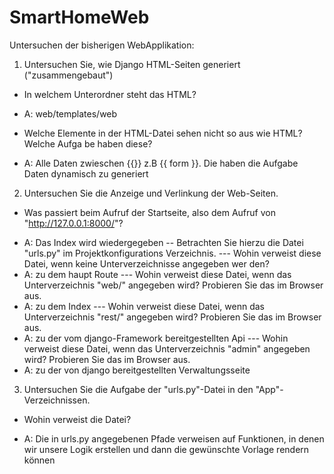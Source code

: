 # SmartHomeWeb

Untersuchen der bisherigen WebApplikation:
1. Untersuchen Sie, wie Django HTML-Seiten generiert ("zusammengebaut")
- In welchem Unterordner steht das HTML?
+ A: web/templates/web
- Welche Elemente in der HTML-Datei sehen nicht so aus wie HTML? Welche Aufga be haben diese?
+ A: Alle Daten zwieschen {{}} z.B {{ form }}. Die haben die Aufgabe Daten dynamisch zu generiert 
2. Untersuchen Sie die Anzeige und Verlinkung der Web-Seiten.
- Was passiert beim Aufruf der Startseite, also dem Aufruf
von "http://127.0.0.1:8000/"?
+ A: Das Index wird wiedergegeben
-- Betrachten Sie hierzu die Datei "urls.py" im Projektkonfigurations Verzeichnis.
--- Wohin verweist diese Datei, wenn keine Unterverzeichnisse angegeben wer den?
+ A: zu dem haupt Route
--- Wohin verweist diese Datei, wenn das Unterverzeichnis "web/" angegeben 
wird? Probieren Sie das im Browser aus.
+ A: zu dem Index
--- Wohin verweist diese Datei, wenn das Unterverzeichnis "rest/" angegeben 
wird? Probieren Sie das im Browser aus.
+ A: zu der vom django-Framework bereitgestellten Api
--- Wohin verweist diese Datei, wenn das Unterverzeichnis "admin" angegeben 
wird? Probieren Sie das im Browser aus.
+ A: zu der von django bereitgestellten Verwaltungsseite
3. Untersuchen Sie die Aufgabe der "urls.py"-Datei in den "App"-
Verzeichnissen.
- Wohin verweist die Datei?
+ A: Die in urls.py angegebenen Pfade verweisen auf Funktionen, in denen wir unsere Logik erstellen und dann die gewünschte Vorlage rendern können
